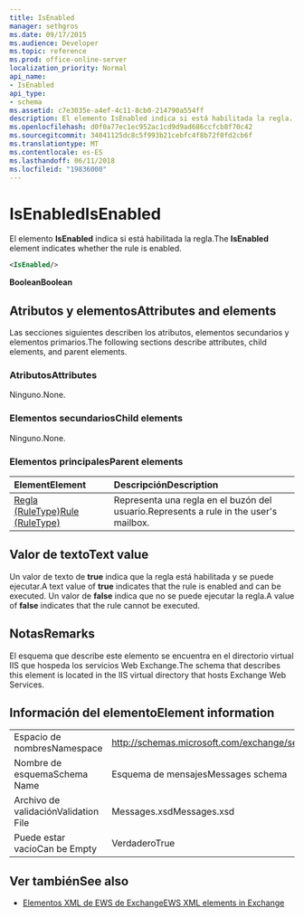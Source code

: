 ```yaml
---
title: IsEnabled
manager: sethgros
ms.date: 09/17/2015
ms.audience: Developer
ms.topic: reference
ms.prod: office-online-server
localization_priority: Normal
api_name:
- IsEnabled
api_type:
- schema
ms.assetid: c7e3035e-a4ef-4c11-8cb0-214790a554ff
description: El elemento IsEnabled indica si está habilitada la regla.
ms.openlocfilehash: d0f0a77ec1ec952ac1cd9d9ad686ccfcb8f70c42
ms.sourcegitcommit: 34041125dc8c5f993b21cebfc4f8b72f0fd2cb6f
ms.translationtype: MT
ms.contentlocale: es-ES
ms.lasthandoff: 06/11/2018
ms.locfileid: "19836000"
---
```

# <a name="isenabled"></a><span data-ttu-id="38e4e-103">IsEnabled</span><span class="sxs-lookup"><span data-stu-id="38e4e-103">IsEnabled</span></span>

<span data-ttu-id="38e4e-104">El elemento **IsEnabled** indica si está habilitada la regla.</span><span class="sxs-lookup"><span data-stu-id="38e4e-104">The **IsEnabled** element indicates whether the rule is enabled.</span></span> 
  
```XML
<IsEnabled/>
```

 <span data-ttu-id="38e4e-105">**Boolean**</span><span class="sxs-lookup"><span data-stu-id="38e4e-105">**Boolean**</span></span>
## <a name="attributes-and-elements"></a><span data-ttu-id="38e4e-106">Atributos y elementos</span><span class="sxs-lookup"><span data-stu-id="38e4e-106">Attributes and elements</span></span>

<span data-ttu-id="38e4e-107">Las secciones siguientes describen los atributos, elementos secundarios y elementos primarios.</span><span class="sxs-lookup"><span data-stu-id="38e4e-107">The following sections describe attributes, child elements, and parent elements.</span></span>
  
### <a name="attributes"></a><span data-ttu-id="38e4e-108">Atributos</span><span class="sxs-lookup"><span data-stu-id="38e4e-108">Attributes</span></span>

<span data-ttu-id="38e4e-109">Ninguno.</span><span class="sxs-lookup"><span data-stu-id="38e4e-109">None.</span></span>
  
### <a name="child-elements"></a><span data-ttu-id="38e4e-110">Elementos secundarios</span><span class="sxs-lookup"><span data-stu-id="38e4e-110">Child elements</span></span>

<span data-ttu-id="38e4e-111">Ninguno.</span><span class="sxs-lookup"><span data-stu-id="38e4e-111">None.</span></span>
  
### <a name="parent-elements"></a><span data-ttu-id="38e4e-112">Elementos principales</span><span class="sxs-lookup"><span data-stu-id="38e4e-112">Parent elements</span></span>

|<span data-ttu-id="38e4e-113">**Element**</span><span class="sxs-lookup"><span data-stu-id="38e4e-113">**Element**</span></span>|<span data-ttu-id="38e4e-114">**Descripción**</span><span class="sxs-lookup"><span data-stu-id="38e4e-114">**Description**</span></span>|
|:-----|:-----|
|[<span data-ttu-id="38e4e-115">Regla (RuleType)</span><span class="sxs-lookup"><span data-stu-id="38e4e-115">Rule (RuleType)</span></span>](rule-ruletype.md) <br/> |<span data-ttu-id="38e4e-116">Representa una regla en el buzón del usuario.</span><span class="sxs-lookup"><span data-stu-id="38e4e-116">Represents a rule in the user's mailbox.</span></span>  <br/> |
   
## <a name="text-value"></a><span data-ttu-id="38e4e-117">Valor de texto</span><span class="sxs-lookup"><span data-stu-id="38e4e-117">Text value</span></span>

<span data-ttu-id="38e4e-118">Un valor de texto de **true** indica que la regla está habilitada y se puede ejecutar.</span><span class="sxs-lookup"><span data-stu-id="38e4e-118">A text value of **true** indicates that the rule is enabled and can be executed.</span></span> <span data-ttu-id="38e4e-119">Un valor de **false** indica que no se puede ejecutar la regla.</span><span class="sxs-lookup"><span data-stu-id="38e4e-119">A value of **false** indicates that the rule cannot be executed.</span></span> 
  
## <a name="remarks"></a><span data-ttu-id="38e4e-120">Notas</span><span class="sxs-lookup"><span data-stu-id="38e4e-120">Remarks</span></span>

<span data-ttu-id="38e4e-121">El esquema que describe este elemento se encuentra en el directorio virtual IIS que hospeda los servicios Web Exchange.</span><span class="sxs-lookup"><span data-stu-id="38e4e-121">The schema that describes this element is located in the IIS virtual directory that hosts Exchange Web Services.</span></span>
  
## <a name="element-information"></a><span data-ttu-id="38e4e-122">Información del elemento</span><span class="sxs-lookup"><span data-stu-id="38e4e-122">Element information</span></span>

|||
|:-----|:-----|
|<span data-ttu-id="38e4e-123">Espacio de nombres</span><span class="sxs-lookup"><span data-stu-id="38e4e-123">Namespace</span></span>  <br/> |http://schemas.microsoft.com/exchange/services/2006/messages  <br/> |
|<span data-ttu-id="38e4e-124">Nombre de esquema</span><span class="sxs-lookup"><span data-stu-id="38e4e-124">Schema Name</span></span>  <br/> |<span data-ttu-id="38e4e-125">Esquema de mensajes</span><span class="sxs-lookup"><span data-stu-id="38e4e-125">Messages schema</span></span>  <br/> |
|<span data-ttu-id="38e4e-126">Archivo de validación</span><span class="sxs-lookup"><span data-stu-id="38e4e-126">Validation File</span></span>  <br/> |<span data-ttu-id="38e4e-127">Messages.xsd</span><span class="sxs-lookup"><span data-stu-id="38e4e-127">Messages.xsd</span></span>  <br/> |
|<span data-ttu-id="38e4e-128">Puede estar vacío</span><span class="sxs-lookup"><span data-stu-id="38e4e-128">Can be Empty</span></span>  <br/> |<span data-ttu-id="38e4e-129">Verdadero</span><span class="sxs-lookup"><span data-stu-id="38e4e-129">True</span></span>  <br/> |
   
## <a name="see-also"></a><span data-ttu-id="38e4e-130">Ver también</span><span class="sxs-lookup"><span data-stu-id="38e4e-130">See also</span></span>



- [<span data-ttu-id="38e4e-131">Elementos XML de EWS de Exchange</span><span class="sxs-lookup"><span data-stu-id="38e4e-131">EWS XML elements in Exchange</span></span>](ews-xml-elements-in-exchange.md)


